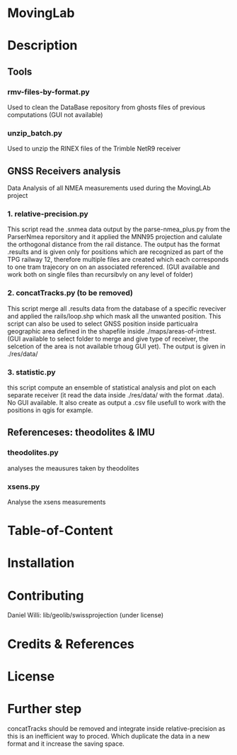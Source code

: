# MovingLab

# Description 
## Tools 
### **rmv-files-by-format.py**
Used to clean the DataBase repository from ghosts files of previous computations (GUI not available)
### **unzip_batch.py**
Used to unzip the RINEX files of the Trimble NetR9 receiver

## GNSS Receivers analysis

Data Analysis of all NMEA measurements used during the MovingLAb project

### 1. **relative-precision.py**
This script read the .snmea data output by the parse-nmea_plus.py from the ParserNmea reporsitory and it applied the MNN95 projection and calulate the orthogonal distance from the rail distance. The output has the format .results and is given only for positions which are recognized as part of the TPG railway 12, therefore multiple files are created which each corresponds to one tram trajecory on on an associated referenced. (GUI available and work both on single files than recursibvly on any level of folder)

### 2. **concatTracks.py** (to be removed)
This script merge all .results data from the database of a specific reveciver and applied the rails/loop.shp which mask all the unwanted position. This script can also be used to select GNSS position inside particualra geographic area defined in the shapefile inside ./maps/areas-of-intrest.  (GUI available to select folder to merge and give type of receiver, the selcetion of the area is not available trhoug GUI yet). The output is given in ./res/data/

### 3. **statistic.py**
this script compute an ensemble of statistical analysis and plot on each separate receiver (it read the data inside ./res/data/ with the format .data). No GUI available. It also create as output a .csv file usefull to work with the positions in qgis for example. 

## Referenceses: theodolites & IMU 
### **theodolites.py**
analyses the meausures taken by theodolites
### **xsens.py**
Analyse the xsens measurements


# Table-of-Content
# Installation
# Contributing
Daniel Willi: lib/geolib/swissprojection (under license)
# Credits & References
# License

# Further step
concatTracks should be removed and integrate inside relative-precision as this is an inefficient way to proced. Which duplicate the data in a new format and it increase the saving space. 
